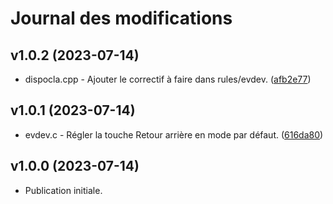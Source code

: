 # Journal des modifications



## v1.0.2 (2023-07-14)

* dispocla.cpp - Ajouter le correctif à faire dans rules/evdev. ([afb2e77](https://github.com/dispoclavier/nouvel-azerty/commit/afb2e7707351092a70483116c64be9c8a05b5044))

## v1.0.1 (2023-07-14)

* evdev.c - Régler la touche Retour arrière en mode par défaut. ([616da80](https://github.com/dispoclavier/nouvel-azerty/commit/616da804a22914e68665f32d522c7c3c074fc55d))

## v1.0.0 (2023-07-14)

* Publication initiale.
